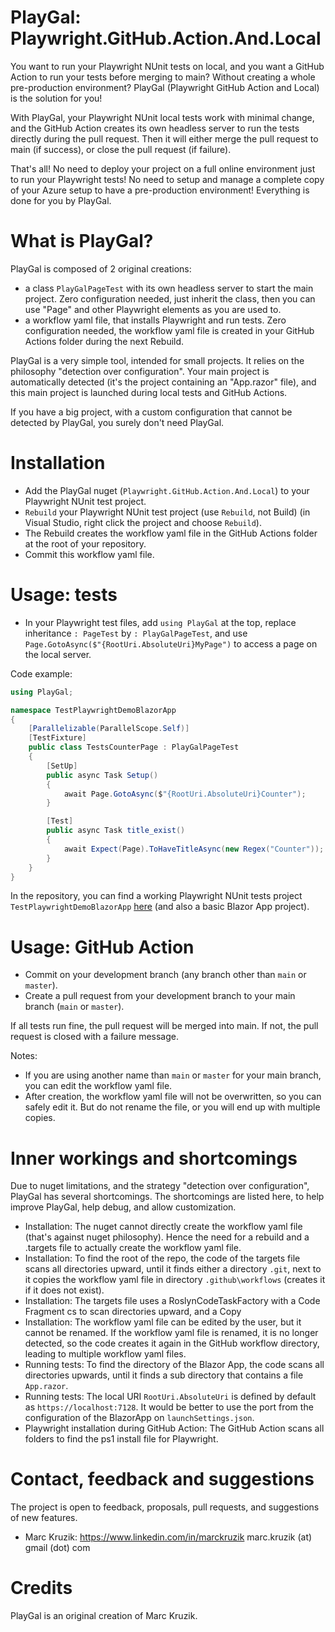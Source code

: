 # PlayGal: Playwright.GitHub.Action.And.Local
You want to run your Playwright NUnit tests on local, and you want a GitHub Action to run your tests before merging to main? Without creating a whole pre-production environment?
PlayGal (Playwright GitHub Action and Local) is the solution for you!

With PlayGal, your Playwright NUnit local tests work with minimal change, and the GitHub Action creates its own headless server to run the tests directly during the pull request. Then it will either merge the pull request to main (if success), or close the pull request (if failure).

That's all! No need to deploy your project on a full online environment just to run your Playwright tests! No need to setup and manage a complete copy of your Azure setup to have a pre-production environment! 
Everything is done for you by PlayGal.

# What is PlayGal?
PlayGal is composed of 2 original creations:
* a class `PlayGalPageTest` with its own headless server to start the main project. Zero configuration needed, just inherit the class, then you can use "Page" and other Playwright elements as you are used to.
* a workflow yaml file, that installs Playwright and run tests. Zero configuration needed, the workflow yaml file is created in your GitHub Actions folder during the next Rebuild.

PlayGal is a very simple tool, intended for small projects. It relies on the philosophy "detection over configuration". Your main project is automatically detected (it's the project containing an "App.razor" file), and this main project is launched during local tests and GitHub Actions.

If you have a big project, with a custom configuration that cannot be detected by PlayGal, you surely don't need PlayGal.

# Installation
* Add the PlayGal nuget (`Playwright.GitHub.Action.And.Local`) to your Playwright NUnit test project.
* `Rebuild` your Playwright NUnit test project (use `Rebuild`, not Build) (in Visual Studio, right click the project and choose `Rebuild`).
* The Rebuild creates the workflow yaml file in the GitHub Actions folder at the root of your repository.
* Commit this workflow yaml file.

# Usage: tests
* In your Playwright test files, add `using PlayGal` at the top, replace inheritance `: PageTest` by `: PlayGalPageTest`, and use `Page.GotoAsync($"{RootUri.AbsoluteUri}MyPage")` to access a page on the local server.

Code example:

```csharp
using PlayGal;

namespace TestPlaywrightDemoBlazorApp
{
    [Parallelizable(ParallelScope.Self)]
    [TestFixture]
    public class TestsCounterPage : PlayGalPageTest
    {
        [SetUp]
        public async Task Setup()
        {
            await Page.GotoAsync($"{RootUri.AbsoluteUri}Counter");
        }

        [Test]
        public async Task title_exist()
        {
            await Expect(Page).ToHaveTitleAsync(new Regex("Counter"));
        }
    }
}
```

In the repository, you can find a working Playwright NUnit tests project `TestPlaywrightDemoBlazorApp` [here](
https://github.com/marckruzik/PlaywrightGitHubActionAndLocal/tree/main/TestPlaywrightDemoBlazorApp) (and also a basic Blazor App project).

# Usage: GitHub Action
* Commit on your development branch (any branch other than `main` or `master`).
* Create a pull request from your development branch to your main branch (`main` or `master`).

If all tests run fine, the pull request will be merged into main. If not, the pull request is closed with a failure message.

Notes:
* If you are using another name than `main` or `master` for your main branch, you can edit the workflow yaml file.
* After creation, the workflow yaml file will not be overwritten, so you can safely edit it. But do not rename the file, or you will end up with multiple copies.

# Inner workings and shortcomings
Due to nuget limitations, and the strategy "detection over configuration", PlayGal has several shortcomings. The shortcomings are listed here, to help improve PlayGal, help debug, and allow customization.
* Installation: The nuget cannot directly create the workflow yaml file (that's against nuget philosophy). Hence the need for a rebuild and a .targets file to actually create the workflow yaml file.
* Installation: To find the root of the repo, the code of the targets file scans all directories upward, until it finds either a directory `.git`, next to it copies the workflow yaml file in directory `.github\workflows` (creates it if it does not exist).
* Installation: The targets file uses a RoslynCodeTaskFactory with a Code Fragment cs to scan directories upward, and a Copy
* Installation: The workflow yaml file can be edited by the user, but it cannot be renamed. If the workflow yaml file is renamed, it is no longer detected, so the code creates it again in the GitHub workflow directory, leading to multiple workflow yaml files.
* Running tests: To find the directory of the Blazor App, the code scans all directories upwards, until it finds a sub directory that contains a file `App.razor`.
* Running tests: The local URI `RootUri.AbsoluteUri` is defined by default as `https://localhost:7128`. It would be better to use the port from the configuration of the BlazorApp on `launchSettings.json`.
* Playwright installation during GitHub Action: The GitHub Action scans all folders to find the ps1 install file for Playwright.

# Contact, feedback and suggestions
The project is open to feedback, proposals, pull requests, and suggestions of new features.
* Marc Kruzik: https://www.linkedin.com/in/marckruzik marc.kruzik (at) gmail (dot) com

# Credits
PlayGal is an original creation of Marc Kruzik.
